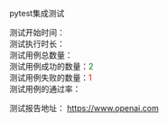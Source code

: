 pytest集成测试

测试开始时间：<br/>
测试执行时长：<br/>
测试用例总数量：<br/>
测试用例成功的数量：<font color="green">2</font><br/>
测试用例失败的数量：<font color="red">1</font><br/>
测试用例的通过率：<br/>

测试报告地址： https://www.openai.com